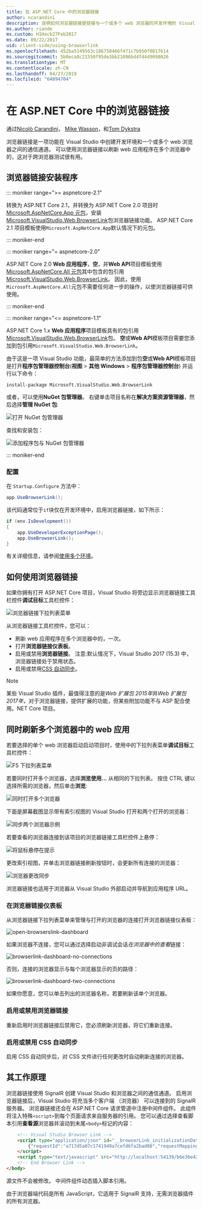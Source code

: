 ```yaml
---
title: 在 ASP.NET Core 中的浏览器链接
author: ncarandini
description: 说明如何浏览器链接是链接与一个或多个 web 浏览器的开发环境的 Visual Studio 功能。
ms.author: riande
ms.custom: H1Hack27Feb2017
ms.date: 09/22/2017
uid: client-side/using-browserlink
ms.openlocfilehash: 452ba5149563c186750466f471c7b950f0017614
ms.sourcegitcommit: 5b0eca8c21550f95de3bb21096bd4fd4d9098026
ms.translationtype: MT
ms.contentlocale: zh-CN
ms.lasthandoff: 04/27/2019
ms.locfileid: "64894704"
---
```

# <a name="browser-link-in-aspnet-core"></a>在 ASP.NET Core 中的浏览器链接

通过[Nicolò Carandini](https://github.com/ncarandini)， [Mike Wasson](https://github.com/MikeWasson)，和[Tom Dykstra](https://github.com/tdykstra)

浏览器链接是一项功能在 Visual Studio 中创建开发环境和一个或多个 web 浏览器之间的通信通道。 可以使用浏览器链接以刷新 web 应用程序在多个浏览器中的，这对于跨浏览器测试很有用。

## <a name="browser-link-setup"></a>浏览器链接安装程序

::: moniker range=">= aspnetcore-2.1"

转换为 ASP.NET Core 2.1，并转换为 ASP.NET Core 2.0 项目时[Microsoft.AspNetCore.App 元包](xref:fundamentals/metapackage-app)，安装[Microsoft.VisualStudio.Web.BrowserLink](https://www.nuget.org/packages/Microsoft.VisualStudio.Web.BrowserLink/)包浏览器链接功能。 ASP.NET Core 2.1 项目模板使用`Microsoft.AspNetCore.App`默认情况下的元包。

::: moniker-end

::: moniker range="= aspnetcore-2.0"

ASP.NET Core 2.0 **Web 应用程序**，**空**，并**Web API**项目模板使用[Microsoft.AspNetCore.All 元包](xref:fundamentals/metapackage)其中包含的包引用[Microsoft.VisualStudio.Web.BrowserLink](https://www.nuget.org/packages/Microsoft.VisualStudio.Web.BrowserLink/)。 因此，使用`Microsoft.AspNetCore.All`元包不需要任何进一步的操作，以使浏览器链接可供使用。

::: moniker-end

::: moniker range="<= aspnetcore-1.1"

ASP.NET Core 1.x **Web 应用程序**项目模板具有的包引用[Microsoft.VisualStudio.Web.BrowserLink](https://www.nuget.org/packages/Microsoft.VisualStudio.Web.BrowserLink/)包。 **空**或**Web API**模板项目需要您添加到包引用`Microsoft.VisualStudio.Web.BrowserLink`。

由于这是一项 Visual Studio 功能，最简单的方法添加到包**空**或**Web API**模板项目是打开**程序包管理器控制台**(**视图** > **其他 Windows** > **程序包管理器控制台**) 并运行以下命令：

```console
install-package Microsoft.VisualStudio.Web.BrowserLink
```

或者，可以使用**NuGet 包管理器**。 右键单击项目名称在**解决方案资源管理器**，然后选择**管理 NuGet 包**:

![打开 NuGet 包管理器](using-browserlink/_static/open-nuget-package-manager.png)

查找和安装包：

![添加程序包与 NuGet 包管理器](using-browserlink/_static/add-package-with-nuget-package-manager.png)

::: moniker-end

### <a name="configuration"></a>配置

在 `Startup.Configure` 方法中：

```csharp
app.UseBrowserLink();
```

该代码通常位于`if`块仅在开发环境中，启用浏览器链接，如下所示：

```csharp
if (env.IsDevelopment())
{
    app.UseDeveloperExceptionPage();
    app.UseBrowserLink();
}
```

有关详细信息，请参阅[使用多个环境](xref:fundamentals/environments)。

## <a name="how-to-use-browser-link"></a>如何使用浏览器链接

如果你拥有打开 ASP.NET Core 项目，Visual Studio 将旁边显示浏览器链接工具栏控件**调试目标**工具栏控件：

![浏览器链接下拉列表菜单](using-browserlink/_static/browserLink-dropdown-menu.png)

从浏览器链接工具栏控件，您可以：

* 刷新 web 应用程序在多个浏览器中的，一次。
* 打开**浏览器链接仪表板**。
* 启用或禁用**浏览器链接**。 注意:默认情况下，Visual Studio 2017 (15.3) 中，浏览器链接处于禁用状态。
* 启用或禁用[CSS 自动同步](#enable-or-disable-css-auto-sync)。

> [!NOTE]
> 某些 Visual Studio 插件，最值得注意的是*Web 扩展包 2015年*并*Web 扩展包 2017年*，对于浏览器链接，提供扩展的功能，但某些附加功能不与 ASP 配合使用。NET Core 项目。

## <a name="refresh-the-web-app-in-several-browsers-at-once"></a>同时刷新多个浏览器中的 web 应用

若要选择的单个 web 浏览器启动启动项目时，使用中的下拉列表菜单**调试目标**工具栏控件：

![F5 下拉列表菜单](using-browserlink/_static/debug-target-dropdown-menu.png)

若要同时打开多个浏览器，选择**浏览使用...** 从相同的下拉列表。 按住 CTRL 键以选择所需的浏览器，然后单击**浏览**:

![同时打开多个浏览器](using-browserlink/_static/open-many-browsers-at-once.png)

下面是屏幕截图显示带有索引视图的 Visual Studio 打开和两个打开的浏览器：

![同步两个浏览器示例](using-browserlink/_static/sync-with-two-browsers-example.png)

若要查看的浏览器连接到该项目的浏览器链接工具栏控件上悬停：

![将鼠标悬停在提示](using-browserlink/_static/hoover-tip.png)

更改索引视图，并单击浏览器链接刷新按钮时，会更新所有连接的浏览器：

![浏览器更改同步](using-browserlink/_static/browsers-sync-to-changes.png)

浏览器链接也适用于浏览器从 Visual Studio 外部启动并导航到应用程序 URL。

### <a name="the-browser-link-dashboard"></a>在浏览器链接仪表板

从浏览器链接下拉列表菜单来管理与打开的浏览器的连接打开浏览器链接仪表板：

![open-browserslink-dashboard](using-browserlink/_static/open-browserlink-dashboard.png)

如果浏览器不连接，您可以通过选择启动非调试会话*在浏览器中的查看*链接：

![browserlink-dashboard-no-connections](using-browserlink/_static/browserlink-dashboard-no-connections.png)

否则，连接的浏览器显示与每个浏览器显示的页的路径：

![browserlink-dashboard-two-connections](using-browserlink/_static/browserlink-dashboard-two-connections.png)

如果你愿意，您可以单击列出的浏览器名称，若要刷新该单个浏览器。

### <a name="enable-or-disable-browser-link"></a>启用或禁用浏览器链接

重新启用时浏览器链接后禁用它，您必须刷新浏览器，将它们重新连接。

### <a name="enable-or-disable-css-auto-sync"></a>启用或禁用 CSS 自动同步

启用 CSS 自动同步后，对 CSS 文件进行任何更改时自动刷新连接的浏览器。

## <a name="how-it-works"></a>其工作原理

浏览器链接使用 SignalR 创建 Visual Studio 和浏览器之间的通信通道。 启用浏览器链接后，Visual Studio 将充当多个客户端 （浏览器） 可以连接到的 SignalR 服务器。 浏览器链接还会在 ASP.NET Core 请求管道中注册中间件组件。 此组件将注入特殊`<script>`到每个页面请求来自服务器的引用。 您可以通过选择查看脚本引用**查看源**浏览器并滚动到末尾`<body>`标记的内容：

```html
    <!-- Visual Studio Browser Link -->
    <script type="application/json" id="__browserLink_initializationData">
        {"requestId":"a717d5a07c1741949a7cefd6fa2bad08","requestMappingFromServer":false}
    </script>
    <script type="text/javascript" src="http://localhost:54139/b6e36e429d034f578ebccd6a79bf19bf/browserLink" async="async"></script>
    <!-- End Browser Link -->
</body>
```

源文件不会被修改。 中间件组件动态插入脚本引用。

由于浏览器端代码是所有 JavaScript，它适用于 SignalR 支持，无需浏览器插件的所有浏览器。
